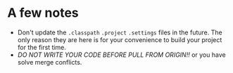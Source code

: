 # A few notes

* Don't update the `.classpath` `.project` `.settings` files in the future. The only reason they are here is for your convenience to build your project for the first time.
* *DO NOT WRITE YOUR CODE BEFORE PULL FROM ORIGIN!!* or you have solve merge conflicts.
